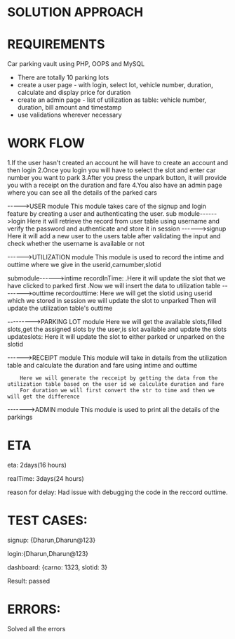 # SOLUTION APPROACH

# REQUIREMENTS
Car parking vault using PHP, OOPS and MySQL 
- There are totally 10 parking lots
- create a user page - with login, select lot, vehicle number, duration, calculate and display price for duration
- create an admin page -  list of utilization as table: vehicle number, duration, bill amount and timestamp
- use validations wherever necessary



# WORK FLOW

1.If the user hasn't created an account he will have to create an account and then login
2.Once you login you will have to select the slot and enter car number you want to park
3.After you press the unpark button, it will provide you with a receipt on the duration and fare
4.You also have an admin page where you can see all the details of the parked cars

----->USER module
This module takes care of the signup and login feature by creating a user and authenticating the user.
sub module------>login
              Here it will retrieve the record from user table using username and verify the password and authenticate and store it in session
           ------>signup
              Here it will add a new user to the users table after validating the input and check whether the username is available or not

              



------>UTILIZATION module
This module is used to record the intime and outtime where we give in the userid,carnumber,slotid

submodule------>intime
              recordInTime:
              .Here it will update the slot that we have clicked to parked first
              .Now we will insert the data to utilization table
        -------->outtime
              recordouttime:
              Here we will get the slotid using userid which we stored in session
              we will update the slot to unparked
              Then will update the utilization table's outtime


--------->PARKING LOT module
          Here we will get the available slots,filled slots,get the assigned slots by the user,is slot available and update the slots
           updateslots:
               Here it will update the slot to either parked or unparked on the slotid

          

------>RECEIPT module
This module will take in details from the utilization table and calculate the duration and fare using intime and outtime

        Here we will generate the recceipt by getting the data from the utilization table based on the user id we calculate duration and fare
        For duration we will first convert the str to time and then we will get the difference

        

------->ADMIN module
This module is used to print all the details of the parkings



# ETA

eta: 2days(16 hours)

realTime: 3days(24 hours)

reason for delay: Had issue with debugging the code in the reccord outtime.

# TEST CASES:
signup: {Dharun,Dharun@123}

login:{Dharun,Dharun@123}

dashboard: {carno: 1323, slotid: 3}

Result: passed

# ERRORS:

Solved all the errors





